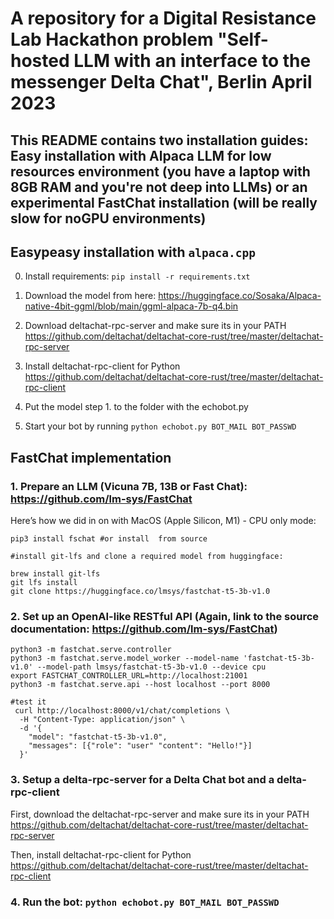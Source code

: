 # A repository for a Digital Resistance Lab Hackathon problem "Self-hosted LLM with an interface to the messenger Delta Chat", Berlin April 2023

## This README contains two installation guides: Easy installation with Alpaca LLM for low resources environment (you have a laptop with 8GB RAM and you're not deep into LLMs) or an experimental FastChat installation (will be really slow for noGPU environments)


## Easypeasy installation with ```alpaca.cpp```

0. Install requirements: ``` pip install -r requirements.txt ```

1. Download the model from here: https://huggingface.co/Sosaka/Alpaca-native-4bit-ggml/blob/main/ggml-alpaca-7b-q4.bin

2. Download deltachat-rpc-server and make sure its in your PATH https://github.com/deltachat/deltachat-core-rust/tree/master/deltachat-rpc-server

3. Install deltachat-rpc-client for Python https://github.com/deltachat/deltachat-core-rust/tree/master/deltachat-rpc-client

4. Put the model step 1. to the folder with the echobot.py

5. Start your bot by running ```python echobot.py BOT_MAIL BOT_PASSWD```


## FastChat implementation 

### 1. Prepare an LLM (Vicuna 7B, 13B or Fast Chat): https://github.com/lm-sys/FastChat

Here’s how we did in on with MacOS (Apple Silicon, M1) - CPU only mode:

```
pip3 install fschat #or install  from source

#install git-lfs and clone a required model from huggingface:

brew install git-lfs
git lfs install
git clone https://huggingface.co/lmsys/fastchat-t5-3b-v1.0
```

### 2. Set up an OpenAI-like RESTful API (Again, link to the source documentation: https://github.com/lm-sys/FastChat)

```
python3 -m fastchat.serve.controller
python3 -m fastchat.serve.model_worker --model-name 'fastchat-t5-3b-v1.0' --model-path lmsys/fastchat-t5-3b-v1.0 --device cpu
export FASTCHAT_CONTROLLER_URL=http://localhost:21001
python3 -m fastchat.serve.api --host localhost --port 8000

#test it
 curl http://localhost:8000/v1/chat/completions \
  -H "Content-Type: application/json" \
  -d '{
    "model": "fastchat-t5-3b-v1.0",
    "messages": [{"role": "user" "content": "Hello!"}]
  }'
```

### 3. Setup a delta-rpc-server for a Delta Chat bot and a delta-rpc-client

  First, download the deltachat-rpc-server and make sure its in your PATH https://github.com/deltachat/deltachat-core-rust/tree/master/deltachat-rpc-server

  Then, install deltachat-rpc-client for Python https://github.com/deltachat/deltachat-core-rust/tree/master/deltachat-rpc-client

### 4. Run the bot: ```python echobot.py BOT_MAIL BOT_PASSWD```

